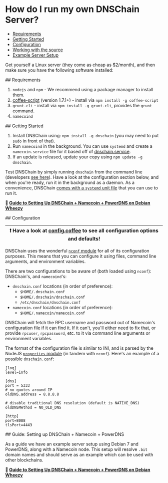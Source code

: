 # How do I run my own DNSChain Server?

- [Requirements](#Requirements)
- [Getting Started](#Getting)
- [Configuration](#Configuration)
- [Working with the source](#Working)
- [Example Server Setup](#Example)

Get yourself a Linux server (they come as cheap as $2/month), and then make sure you have the following software installed:

<a name="Requirements"/>
## Requirements

1. `nodejs` and `npm` - We recommend using a package manager to install them.
2. [coffee-script](https://github.com/jashkenas/coffee-script) (version 1.7.1+) - install via `npm install -g coffee-script`
3. `grunt-cli` - install via `npm install -g grunt-cli`, provides the `grunt` command.
4. `namecoind`

<!--5. `libgmp` - needed by Mozilla's [jwcrypto](https://github.com/mozilla/jwcrypto), install using `apt-get install libgmp-dev` (Debian) or `brew install gmp` (OS X).

DNSChain __does not use the NodeJS crypto module__ for generating signed headers because that module uses `OpenSSL` (which is considered harmful [1](http://www.peereboom.us/assl/assl/html/openssl.html)[2](https://www.openssl.org/news/vulnerabilities.html)). Instead, Mozilla's [jwcrypto](https://github.com/mozilla/jwcrypto) is used.-->

<a name="Getting"/>
## Getting Started

1. Install DNSChain using: `npm install -g dnschain` (you may need to put `sudo` in front of that).
2. Run `namecoind` in the background. You can use `systemd` and create a `namecoin.service` file for it based off of [dnschain.service](<../scripts/dnschain.service>).
3. If an update is released, update your copy using `npm update -g dnschain`.

Test DNSChain by simply running `dnschain` from the command line (developers [see here](#Working)). Have a look at the configuration section below, and when you're ready, run it in the background as a daemon. As a convenience, DNSChain [comes with a `systemd` unit file](<../scripts/dnschain.service>) that you can use to run it.

**:page_facing_up: [Guide to Setting Up DNSChain + Namecoin + PowerDNS on Debian Wheezy](setting-up-dnschain-namecoin-powerdns-server.md)**

<a name="Configuration"/>
## Configuration

| **:exclamation: Have a look at [config.coffee](<../src/lib/config.coffee>) to see all configuration options and defaults!** |
|-----------------------------------------------------------------------------------------------------------------------------|

DNSChain uses the wonderful [`nconf` module](https://github.com/flatiron/nconf) for all of its configuration purposes. This means that you can configure it using files, command line arguments, and environment variables.

There are two configurations to be aware of (both loaded using `nconf`): DNSChain's, and `namecoind`'s:

- `dnschain.conf` locations (in order of preference):
    - `$HOME/.dnschain.conf`
    - `$HOME/.dnschain/dnschain.conf`
    - `/etc/dnschain/dnschain.conf`
- `namecoin.conf` locations (in order of preference):
    - `$HOME/.namecoin/namecoin.conf`

DNSChain will fetch the RPC username and password out of Namecoin's configuration file if it can find it. If it can't, you'll either need to fix that, or provide `rpcuser`, `rpcpassword`, etc. to it via command line arguments or environment variables.

The format of the configuration file is similar to INI, and is parsed by the NodeJS [`properties` module](https://github.com/gagle/node-properties) (in tandem with `nconf`). Here's an example of a possible `dnschain.conf`:

    [log]
    level=info
    
    [dns]
    port = 5333
    # no quotes around IP
    oldDNS.address = 8.8.8.8
    
    # disable traditional DNS resolution (default is NATIVE_DNS)
    oldDNSMethod = NO_OLD_DNS
    
    [http]
    port=8088
    tlsPort=4443

<a name="Example"/>
## Guide: Setting up DNSChain + Namecoin + PowerDNS

As a guide we have an example server setup using Debian 7 and PowerDNS, along with a Namecoin node. This setup will resolve `.bit` domain names and should serve as an example which can be used with other blockchains.

**:page_facing_up: [Guide to Setting Up DNSChain + Namecoin + PowerDNS on Debian Wheezy](setting-up-dnschain-namecoin-powerdns-server.md)**
